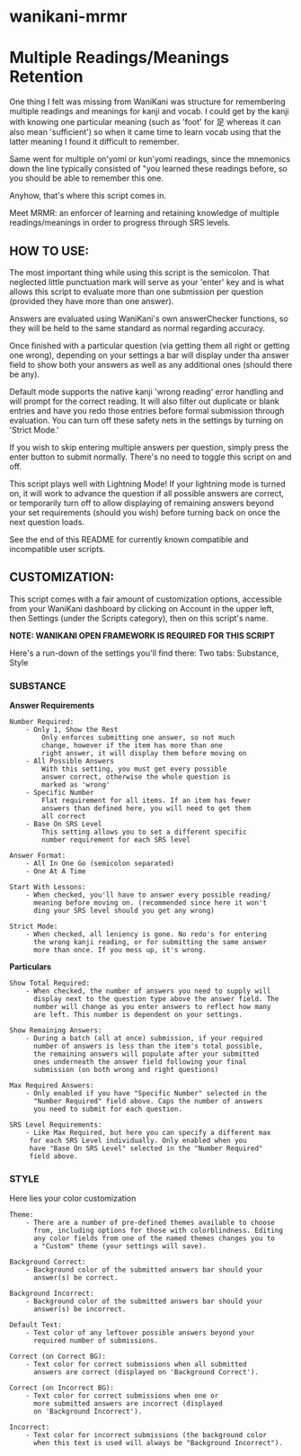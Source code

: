 # wanikani-mrmr

# Multiple Readings/Meanings Retention

 One thing I felt was missing from WaniKani was structure for
 remembering multiple readings and meanings for kanji and vocab.
 I could get by the kanji with knowing one particular meaning
 (such as 'foot' for 足 whereas it can also mean 'sufficient')
 so when it came time to learn vocab using that the latter meaning
 I found it difficult to remember.

 Same went for multiple on'yomi or kun'yomi readings, since the
 mnemonics down the line typically consisted of "you learned these
 readings before, so you should be able to remember this one.

 Anyhow, that's where this script comes in.

 Meet MRMR: an enforcer of learning and retaining knowledge of
 multiple readings/meanings in order to progress through SRS levels.
 
## HOW TO USE:

The most important thing while using this script is the semicolon.
That neglected little punctuation mark will serve as your 'enter'
key and is what allows this script to evaluate more than one
submission per question (provided they have more than one answer).

Answers are evaluated using WaniKani's own answerChecker functions,
so they will be held to the same standard as normal regarding
accuracy.

Once finished with a particular question (via getting them all right
or getting one wrong), depending on your settings a bar will display
under tha answer field to show both your answers as well as any
additional ones (should there be any).

Default mode supports the native kanji 'wrong reading' error handling
and will prompt for the correct reading. It will also filter out
duplicate or blank entries and have you redo those entries before
formal submission through evaluation. You can turn off these safety
nets in the settings by turning on 'Strict Mode.'

If you wish to skip entering multiple answers per question, simply
press the enter button to submit normally. There's no need to toggle
this script on and off.

This script plays well with Lightning Mode! If your lightning mode
is turned on, it will work to advance the question if all possible
answers are correct, or temporarily turn off to allow displaying of
remaining answers beyond your set requirements (should you wish)
before turning back on once the next question loads.

See the end of this README for currently known compatible and
incompatible user scripts.

## CUSTOMIZATION:

This script comes with a fair amount of customization options,
accessible from your WaniKani dashboard by clicking on Account
in the upper left, then Settings (under the Scripts category),
then on this script's name.

<b>NOTE: WANIKANI OPEN FRAMEWORK IS REQUIRED FOR THIS SCRIPT</b>

Here's a run-down of the settings you'll find there:
Two tabs: Substance, Style

### SUBSTANCE

__Answer Requirements__  

    Number Required:  
        - Only 1, Show the Rest   
            Only enforces submitting one answer, so not much
            change, however if the item has more than one
            right answer, it will display them before moving on
        - All Possible Answers  
            With this setting, you must get every possible
            answer correct, otherwise the whole question is
            marked as 'wrong'
        - Specific Number  
            Flat requirement for all items. If an item has fewer
            answers than defined here, you will need to get them
            all correct
        - Base On SRS Level  
            This setting allows you to set a different specific
            number requirement for each SRS level

    Answer Format:  
        - All In One Go (semicolon separated)
        - One At A Time

    Start With Lessons:  
        - When checked, you'll have to answer every possible reading/
          meaning before moving on. (recommended since here it won't
          ding your SRS level should you get any wrong)

    Strict Mode:  
        - When checked, all leniency is gone. No redo's for entering
          the wrong kanji reading, or for submitting the same answer
          more than once. If you mess up, it's wrong.

__Particulars__

    Show Total Required:
        - When checked, the number of answers you need to supply will
          display next to the question type above the answer field. The
          number will change as you enter answers to reflect how many
          are left. This number is dependent on your settings.

    Show Remaining Answers:
        - During a batch (all at once) submission, if your required
          number of answers is less than the item's total possible,
          the remaining answers will populate after your submitted
          ones underneath the answer field following your final
          submission (on both wrong and right questions)

    Max Required Answers:
        - Only enabled if you have "Specific Number" selected in the
          "Number Required" field above. Caps the number of answers
          you need to submit for each question.

    SRS Level Requirements:
        - Like Max Required, but here you can specify a different max
         for each SRS Level individually. Only enabled when you
         have "Base On SRS Level" selected in the "Number Required"
         field above.
  
### STYLE

Here lies your color customization

    Theme:
        - There are a number of pre-defined themes available to choose
          from, including options for those with colorblindness. Editing
          any color fields from one of the named themes changes you to
          a "Custom" theme (your settings will save).

    Background Correct:
        - Background color of the submitted answers bar should your
          answer(s) be correct.

    Background Incorrect:
        - Background color of the submitted answers bar should your
          answer(s) be incorrect.
     
    Default Text:
        - Text color of any leftover possible answers beyond your
          required number of submissions.

    Correct (on Correct BG):
        - Text color for correct submissions when all submitted
          answers are correct (displayed on 'Background Correct').

    Correct (on Incorrect BG):
        - Text color for correct submissions when one or
          more submitted answers are incorrect (displayed
          on 'Background Incorrect').

    Incorrect:
        - Text color for incorrect submissions (the background color
          when this text is used will always be "Background Incorrect").
